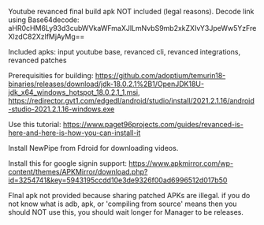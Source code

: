 Youtube revanced final build apk NOT included (legal reasons). Decode link using Base64decode:
aHR0cHM6Ly93d3cubWVkaWFmaXJlLmNvbS9mb2xkZXIvY3JpeWw5YzFreXlzdC82XzlfMjAyMg==

Included apks: input youtube base, revanced cli, revanced integrations, revanced patches

Prerequisities for building: https://github.com/adoptium/temurin18-binaries/releases/download/jdk-18.0.2.1%2B1/OpenJDK18U-jdk_x64_windows_hotspot_18.0.2.1_1.msi, https://redirector.gvt1.com/edgedl/android/studio/install/2021.2.1.16/android-studio-2021.2.1.16-windows.exe


Use this tutorial: https://www.paget96projects.com/guides/revanced-is-here-and-here-is-how-you-can-install-it

Install NewPipe from Fdroid for downloading videos.

Install this for google signin support: https://www.apkmirror.com/wp-content/themes/APKMirror/download.php?id=3254741&key=5943195ccdd10e3de9326f00ad6996512d017b50

FInal apk not provided because sharing patched APKs are illegal. if you do not know what is adb, apk, or 'compiling from source' means then you should NOT use this, you should wait longer for Manager to be releases.
